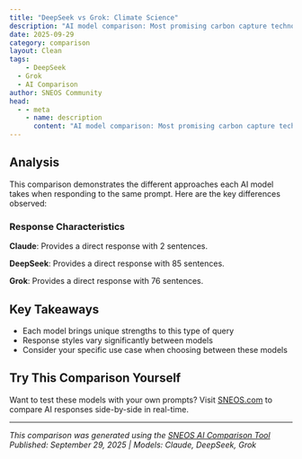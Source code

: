 ```yaml
---
title: "DeepSeek vs Grok: Climate Science"
description: "AI model comparison: Most promising carbon capture technologies in 2025 - rank by effectiveness..."
date: 2025-09-29
category: comparison
layout: Clean
tags:
    - DeepSeek
  - Grok
  - AI Comparison
author: SNEOS Community
head:
  - - meta
    - name: description
      content: "AI model comparison: Most promising carbon capture technologies in 2025 - rank by effectiveness..."
---
```


<ChatComparison
  title="Claude vs DeepSeek vs Grok: Climate Science"
  prompt="Most promising carbon capture technologies in 2025 - rank by effectiveness"
  :responses='{
    "DeepSeek": "Of course. This is a critical and rapidly evolving field. Ranking by \u0022effectiveness\u0022 requires defining what we mean. In 2025, effectiveness isn\u0027t just about how much CO\u2082 a technology can capture in a lab; it\u0027s about **scalability, cost, energy efficiency, and technological maturity.**\n\nHere is a ranking of the most promising carbon capture technologies in 2025, based on a composite score of these real-world effectiveness metrics.\n\n---\n\n### **Summary Ranking (2025)**\n\n1.  **Point Source Capture (PSC) - Chemical Solvents (e.g., Amine Scrubbing)**\n2.  **Direct Air Capture (DAC) - Solid Sorbent \u0026 Liquid Solvent Systems**\n3.  **Bioenergy with Carbon Capture and Storage (BECCS)**\n4.  **Enhanced Weathering (Mineralization)**\n5.  **Ocean-Based Carbon Capture**\n\n---\n\n### **Detailed Analysis of Each Technology**\n\n#### **1. Point Source Capture (PSC) - Chemical Solvents**\n*   **Rank Justification:** #1 for **Immediate, High-Volume Impact**. This is the most mature and deployable technology today.\n*   **How it Works:** A chemical solvent (like amine-based liquids) selectively absorbs CO\u2082 from the flue gases of large industrial point sources like power plants, cement factories, and steel mills. The CO\u2082-rich solvent is then heated to release a pure stream of CO\u2082 for transport and storage.\n*   **Pros:**\n    *   **High Technology Readiness Level (TRL 9):** Commercially operational at several facilities worldwide (e.g., Boundary Dam, Petra Nova).\n    *   **High Concentration Source:** Capturing CO\u2082 from a ~10-15% concentration stream is more energy-efficient than from the open air (~0.04%).\n    *   **Scalable Now:** Can be retrofitted to existing industrial infrastructure.\n*   **Cons:**\n    *   **High Energy Penalty:** The heating process requires significant energy, reducing a plant\u0027s net output.\n    *   **High Cost:** Capital and operational expenses are still substantial, though decreasing.\n    *   **Does Not Address Legacy Emissions:** Only captures new emissions from specific sites.\n\n#### **2. Direct Air Capture (DAC)**\n*   **Rank Justification:** #2 for **Addressing Legacy Emissions \u0026 Ultimate Scalability**. This is the most talked-about advanced technology because it directly cleanses the atmosphere.\n*   **How it Works:** Large fans push air through either a liquid solvent or a solid sorbent filter that chemically binds with CO\u2082. Once saturated, the filter or liquid is heated to release concentrated CO\u2082.\n    *   **Liquid DAC:** Uses hydroxide solutions (e.g., Carbon Engineering). More water-intensive but very robust.\n    *   **Solid DAC:** Uses amine-functionalized sorbents (e.g., Climeworks). Lower energy requirement for regeneration.\n*   **Pros:**\n    *   **Location Flexibility:** Can be placed anywhere, ideally near storage/utilisation sites or renewable energy sources.\n    *   **Addresses Legacy Emissions:** Removes CO\u2082 that\u0027s already in the atmosphere, essential for reversing climate change.\n    *   **Rapidly Scaling:** Major investments from governments and corporations are fueling rapid deployment.\n*   **Cons:**\n    *   **Extremely Energy-Intensive:** Due to the low concentration of CO\u2082 in ambient air.\n    *   **Very High Cost:** Currently the most expensive option, ranging from $600 to $1000\u002B per ton, though projected to fall sharply.\n    *   **Early-Stage Scalability:** While growing fast, global capacity is still minuscule compared to annual emissions.\n\n#### **3. Bioenergy with Carbon Capture and Storage (BECCS)**\n*   **Rank Justification:** #3 for **Potential to be Carbon-Negative**. It combines a natural process with engineered capture.\n*   **How it Works:** Biomass (e.g., fast-growing crops or forestry residues) absorbs CO\u2082 as it grows. It is then burned in a power plant to generate energy, and the resulting flue gases are captured using PSC technology. The net result is negative emissions because the CO\u2082 was originally from the atmosphere.\n*   **Pros:**\n    *   **Carbon-Negative Potential:** The only technology on this list that can generate energy while removing CO\u2082.\n    *   **Leverages Existing Tech:** Builds upon well-understood biomass energy and CCS systems.\n*   **Cons:**\n    *   **Significant Land \u0026 Water Use:** Large-scale deployment could compete with food production and biodiversity.\n    *   **Supply Chain Challenges:** Requires a sustainable and reliable biomass supply.\n    *   **Monitoring Complexity:** Ensuring the entire process is carbon-negative requires careful lifecycle analysis.\n\n#### **4. Enhanced Weathering (Mineralization)**\n*   **Rank Justification:** #4 for **Long-Term Stability and Massive Potential**. This is a \u0022slow and steady\u0022 natural process being accelerated.\n*   **How it Works:** Finely grinding silicate minerals (like olivine or basalt) and spreading them on land or in the ocean. These minerals naturally react with CO\u2082 in the atmosphere to form stable carbonates (rocks), locking the carbon away for millennia.\n*   **Pros:**\n    *   **Permanent Storage:** The carbon is mineralized, eliminating leakage risks.\n    *   **Co-Benefits:** When used on farmland, it can improve soil health and crop yields.\n    *   **Massive Theoretical Capacity:** The Earth\u0027s crust contains vast amounts of suitable minerals.\n*   **Cons:**\n    *   **Very Slow Reaction Rates:** The process needs to be significantly accelerated to be meaningful on a human timescale.\n    *   **High Energy for Grinding:** Pulverizing rock to a fine powder is energy-intensive.\n    *   **Logistical Challenges:** Mining, grinding, and transporting billions of tons of rock is a monumental task.\n    *   **Environmental Side-Effects:** Ocean application can alter water chemistry.\n\n#### **5. Ocean-Based Carbon Capture**\n*   **Rank Justification:** #5 for **Frontier Potential**. The ocean is the planet\u0027s largest carbon sink, but these methods are the least proven.\n*   **How it Works:** Several emerging ideas:\n    *   **Alkalinity Enhancement:** Adding minerals to the ocean to increase its pH and CO\u2082 absorption capacity.\n    *   **Electrochemical CO\u2082 Stripping:** Using renewable electricity to remove CO\u2082 directly from seawater, which then re-absorbs it from the air.\n    *   **Macroalgae Cultivation:** Growing and sinking kelp forests to the deep ocean to sequester carbon.\n*   **Pros:**\n    *   **Huge Scale:** The ocean covers 70% of the planet and already holds vast amounts of carbon.\n*   **Cons:**\n    *   **Low TRL (1-4):** Most concepts are in the lab or early pilot stages.\n    *   **Poorly Understood Impacts:** Risks of altering marine ecosystems are significant and not fully known.\n    *   **Governance \u0026 Monitoring:** Difficult to measure and verify carbon removal in the open ocean.\n\n### **Conclusion for 2025**\n\nThere is no single \u0022winner.\u0022 The most effective strategy is a portfolio approach:\n\n*   **For Immediate Decarbonization:** **Point Source Capture** is the undisputed leader and must be deployed aggressively on heavy industry.\n*   **For Reversing Atmospheric CO\u2082:** **Direct Air Capture** is the most promising engineered solution and is seeing the most rapid innovation and investment.\n*   **For a Sustainable, Long-Term Solution:** **BECCS and Enhanced Weathering** offer pathways that integrate with natural cycles and provide co-benefits, but require careful management.\n\nIn 2025, the carbon capture landscape is defined by a race to scale proven technologies like PSC and DAC while simultaneously investing in R\u0026D to bring the next generation of solutions like enhanced weathering to maturity.",
    "Grok": "Predicting the most promising carbon capture technologies for 2025 involves assessing current trends, scalability, cost-effectiveness, and technological maturity. Below, I\u2019ve ranked some of the leading carbon capture technologies based on their effectiveness (in terms of carbon dioxide removal efficiency, scalability, and real-world applicability) as of projections for 2025. Effectiveness here is a composite measure of capture efficiency (how much CO2 can be removed), deployment potential (how widely it can be applied), and energy requirements (how much energy is needed to operate the system). Note that exact rankings may shift based on breakthroughs or funding by 2025.\n\n### 1. Direct Air Capture (DAC) with Solid Sorbents\n- **Effectiveness Rank: 1**\n- **Description**: DAC technology uses chemical reactions to capture CO2 directly from the atmosphere using solid sorbents (like amine-based materials) that bind to CO2. The CO2 is then released through heating and stored or reused.\n- **Why It\u2019s Promising**: DAC can be deployed anywhere, independent of emission sources, making it highly versatile. Solid sorbent systems are often more energy-efficient than liquid solvent-based DAC and can achieve capture efficiencies of 90-95% under optimal conditions.\n- **Challenges**: High energy costs for regenerating sorbents and scaling up infrastructure. However, by 2025, advancements in low-temperature regeneration and renewable energy integration are expected to improve efficiency.\n- **Progress by 2025**: Companies like Climeworks and Carbon Engineering are scaling DAC projects, with costs projected to drop from $600/ton of CO2 captured (2023) to $200-300/ton by 2025 with mass deployment and policy support.\n\n### 2. Post-Combustion Capture with Liquid Solvents\n- **Effectiveness Rank: 2**\n- **Description**: This technology captures CO2 from industrial flue gases (e.g., power plants) using liquid solvents like amines that chemically bind to CO2. The CO2 is then separated by heating the solvent.\n- **Why It\u2019s Promising**: Proven technology with high capture efficiencies (up to 90%) and applicability to existing infrastructure, especially coal and gas plants. It\u2019s the most mature carbon capture method.\n- **Challenges**: High energy penalty (30-40% of a plant\u2019s output can be consumed for solvent regeneration) and solvent degradation over time. Innovations in solvent formulations and heat recovery are reducing these issues.\n- **Progress by 2025**: Expect wider adoption in heavy industries (cement, steel) with improved, less energy-intensive solvents. Projects like Petra Nova (USA) and Boundary Dam (Canada) provide real-world benchmarks for scalability.\n\n### 3. Bioenergy with Carbon Capture and Storage (BECCS)\n- **Effectiveness Rank: 3**\n- **Description**: BECCS combines biomass energy production with carbon capture, storing CO2 emitted during combustion or fermentation. It can result in negative emissions since biomass absorbs CO2 during growth.\n- **Why It\u2019s Promising**: High potential for net-negative emissions (up to 100% of emitted CO2 can be captured with efficient systems) and dual benefit of energy production. It\u2019s particularly effective in regions with abundant biomass resources.\n- **Challenges**: Land use conflicts, sustainability of biomass sourcing, and high upfront costs for capture integration. Efficiency depends on biomass type and capture technology used.\n- **Progress by 2025**: BECCS is expected to expand in Europe and North America with policy incentives (e.g., EU Green Deal). Pilot projects, like Drax Power Station (UK), aim to capture 8 million tons of CO2 annually by mid-decade.\n\n### 4. Pre-Combustion Capture\n- **Effectiveness Rank: 4**\n- **Description**: Used primarily in integrated gasification combined cycle (IGCC) plants, this method converts fuel into syngas (hydrogen and CO) before combustion, separating CO2 at high concentrations for capture.\n- **Why It\u2019s Promising**: High capture efficiency (85-90%) due to high CO2 concentrations pre-combustion, and it\u2019s well-suited for hydrogen production, aligning with clean energy transitions.\n- **Challenges**: Limited to specific plant designs (not retrofittable to most existing facilities) and high capital costs for IGCC infrastructure.\n- **Progress by 2025**: Growth in hydrogen-focused economies (e.g., Japan, EU) will drive pre-combustion capture, though deployment will lag behind post-combustion due to infrastructure constraints.\n\n### 5. Oceanic Carbon Capture and Mineralization\n- **Effectiveness Rank: 5**\n- **Description**: This includes technologies that enhance ocean CO2 uptake (e.g., alkalinity enhancement) or mineralize CO2 into stable carbonates using minerals like olivine or basalt.\n- **Why It\u2019s Promising**: Oceans are a massive natural carbon sink, and mineralization offers permanent storage. Potential for high scalability with natural processes.\n- **Challenges**: Early-stage development, with unknown long-term environmental impacts on marine ecosystems. Capture efficiency varies widely based on method (e.g., 50-80% for alkalinity enhancement in lab settings).\n- **Progress by 2025**: Likely to remain in the pilot phase, with projects like those from Planetary Technologies (ocean alkalinity) or CarbFix (mineralization in Iceland) providing data. Effectiveness will depend on regulatory approval and ecological safety studies.\n\n### Ranking Rationale and Context for 2025\n- **Effectiveness Metrics**: DAC with solid sorbents ranks highest due to its versatility and improving energy efficiency. Post-combustion capture follows for its maturity and industrial applicability. BECCS ranks third due to negative emissions potential, though limited by land and sustainability issues. Pre-combustion is niche but effective in specific contexts. Oceanic and mineralization methods are promising but less proven.\n- **Scalability and Cost Trends**: By 2025, DAC and post-combustion are expected to see the most deployment due to private investment (e.g., Breakthrough Energy) and government policies (e.g., U.S. Inflation Reduction Act\u2019s $85/ton CO2 tax credit). Costs for DAC may approach $200/ton, while post-combustion could stabilize at $50-100/ton for industrial applications.\n- **Energy Requirements**: Technologies like DAC and post-combustion require significant energy (often 2-10 GJ/ton of CO2 captured), but integration with renewables (solar, wind) by 2025 will mitigate this. BECCS and pre-combustion are more energy-efficient in specific setups.\n\n### Limitations and Future Outlook\n- Rankings are based on current trajectories (as of 2023 data) and assume continued R\u0026D investment and policy support. Breakthroughs in materials (e.g., novel MOFs for DAC) or unexpected scaling challenges could shift these rankings by 2025.\n- Effectiveness varies by application: post-combustion excels in point-source capture (factories), while DAC is better for diffuse emissions (atmosphere).\n- Long-term storage solutions (geological sequestration, utilization in products) are critical to all technologies\u0027 success but are outside the scope of capture effectiveness.\n\nIf you\u0027re interested in a specific technology or region for 2025 projections, I can dive deeper into case studies or emerging players! What do you think of these rankings?"
  }'
  published-date="16:28"
/>

## Analysis

This comparison demonstrates the different approaches each AI model takes when responding to the same prompt. Here are the key differences observed:

### Response Characteristics

**Claude**: Provides a direct response with 2 sentences. 

**DeepSeek**: Provides a direct response with 85 sentences. 

**Grok**: Provides a direct response with 76 sentences. 

## Key Takeaways

- Each model brings unique strengths to this type of query
- Response styles vary significantly between models
- Consider your specific use case when choosing between these models

## Try This Comparison Yourself

Want to test these models with your own prompts? Visit [SNEOS.com](https://sneos.com) to compare AI responses side-by-side in real-time.

---

*This comparison was generated using the [SNEOS AI Comparison Tool](https://sneos.com)*
*Published: September 29, 2025 | Models: Claude, DeepSeek, Grok*
